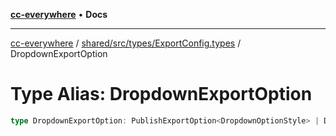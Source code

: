 [**cc-everywhere**](../../../../../index.md) • **Docs**

***

[cc-everywhere](../../../../../index.md) / [shared/src/types/ExportConfig.types](../index.md) / DropdownExportOption

# Type Alias: DropdownExportOption

```ts
type DropdownExportOption: PublishExportOption<DropdownOptionStyle> | DownloadExportOption<DropdownOptionStyle> | EditFurtherExportOption<DropdownOptionStyle> | ContinueEditingDropdownOption;
```
